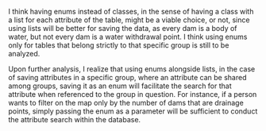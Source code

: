 I think having enums instead of classes, in the sense of having a class with a list for each attribute of the table, might be a viable choice, or not, since using lists will be better for saving the data, as every dam is a body of water, but not every dam is a water withdrawal point. I think using enums only for tables that belong strictly to that specific group is still to be analyzed.

Upon further analysis, I realize that using enums alongside lists, in the case of saving attributes in a specific group, where an attribute can be shared among groups, saving it as an enum will facilitate the search for that attribute when referenced to the group in question. For instance, if a person wants to filter on the map only by the number of dams that are drainage points, simply passing the enum as a parameter will be sufficient to conduct the attribute search within the database.
